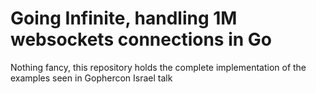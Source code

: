 # Going Infinite, handling 1M websockets connections in Go
Nothing fancy, this repository holds the complete implementation of the examples seen in Gophercon Israel talk
